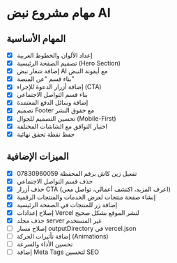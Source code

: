 # مهام مشروع نبض AI

## المهام الأساسية

- [x] إعداد الألوان والخطوط العربية
- [x] تصميم الصفحة الرئيسية (Hero Section)
- [x] إضافة شعار نبض AI مع أيقونة النبض
- [x] بناء قسم "عن المنصة"
- [x] إضافة أزرار الدعوة للإجراء (CTA)
- [x] بناء قسم التواصل الاجتماعي
- [x] إضافة وسائل الدفع المعتمدة
- [x] تصميم Footer مع حقوق النشر
- [x] تحسين التصميم للجوال (Mobile-First)
- [x] اختبار التوافق مع الشاشات المختلفة
- [x] حفظ نقطة تحقق نهائية

## الميزات الإضافية

- [x] تفعيل زين كاش برقم المحفظة 07830960059
- [x] حذف قسم التواصل الاجتماعي
- [x] حذف أزرار CTA (اعرف المزيد، اكتشف أعمالي، تواصل معي)
- [x] إنشاء صفحة منتجات لعرض الخدمات والمنتجات الرقمية
- [x] إضافة زر للمنتجات في الصفحة الرئيسية
- [x] إصلاح إعدادات Vercel لنشر الموقع بشكل صحيح
- [x] حذف مجلد server غير المستخدم
- [ ] إصلاح مسار outputDirectory في vercel.json
- [ ] إضافة تأثيرات الحركة (Animations)
- [ ] تحسين الأداء والسرعة
- [ ] إضافة Meta Tags لتحسين SEO
